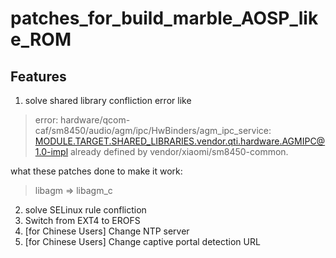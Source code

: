 # patches_for_build_marble_AOSP_like_ROM

## Features

1. solve shared library confliction error like

>error: hardware/qcom-caf/sm8450/audio/agm/ipc/HwBinders/agm_ipc_service: MODULE.TARGET.SHARED_LIBRARIES.vendor.qti.hardware.AGMIPC@1.0-impl already defined by vendor/xiaomi/sm8450-common.

what these patches done to make it work:
>libagm => libagm_c

2. solve SELinux rule confliction
3. Switch from EXT4 to EROFS
4. \[for Chinese Users] Change NTP server
5. \[for Chinese Users] Change captive portal detection URL
